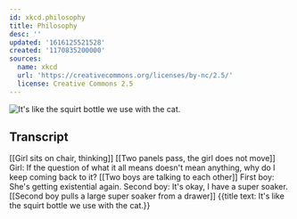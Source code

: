 ```yaml
---
id: xkcd.philosophy
title: Philosophy
desc: ''
updated: '1616125521528'
created: '1170835200000'
sources:
  name: xkcd
  url: 'https://creativecommons.org/licenses/by-nc/2.5/'
  license: Creative Commons 2.5
---
```

![It's like the squirt bottle we use with the cat.](https://imgs.xkcd.com/comics/philosophy.png)

## Transcript
[[Girl sits on chair, thinking]]
[[Two panels pass, the girl does not move]]
Girl: If the question of what it all means doesn't mean anything, why do I keep coming back to it?
[[Two boys are talking to each other]]
First boy: She's getting existential again.
Second boy: It's okay, I have a super soaker.
[[Second boy pulls a large super soaker from a drawer]]
{{title text: It's like the squirt bottle we use with the cat.}}
